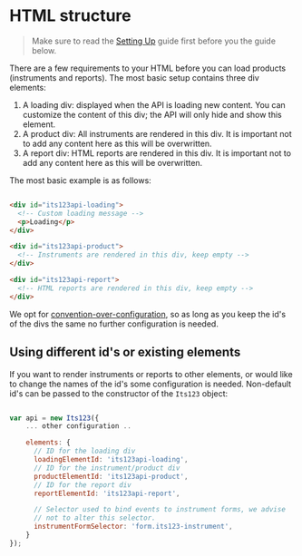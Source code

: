 # HTML structure

> Make sure to read the [Setting Up](docs/js/loading-product.md) guide first before you the guide below.

There are a few requirements to your HTML before you can load products (instruments and reports). The most basic setup contains three div elements:

1.  A loading div: displayed when the API is loading new content. You can customize the content
    of this div; the API will only hide and show this element.
2.  A product div: All instruments are rendered in this div. It is important not to add
    any content here as this will be overwritten.
3. A report div: HTML reports are rendered in this div. It is important not to add
    any content here as this will be overwritten.

The most basic example is as follows:

```HTML

<div id="its123api-loading">
  <!-- Custom loading message -->
  <p>Loading</p>
</div>

<div id="its123api-product">
  <!-- Instruments are rendered in this div, keep empty -->
</div>

<div id="its123api-report">
  <!-- HTML reports are rendered in this div, keep empty -->
</div>
```

We opt for [convention-over-configuration](https://en.wikipedia.org/wiki/Convention_over_configuration), so as long as you keep the id's of the divs the same no further configuration is needed.

## Using different id's or existing elements

If you want to render instruments or reports to other elements, or would like to change the names of the
id's some configuration is needed. Non-default id's can be passed to the constructor of the `Its123` object:

```js

var api = new Its123({
    ... other configuration ..

    elements: {
      // ID for the loading div
      loadingElementId: 'its123api-loading',
      // ID for the instrument/product div
      productElementId: 'its123api-product',
      // ID for the report div
      reportElementId: 'its123api-report',

      // Selector used to bind events to instrument forms, we advise
      // not to alter this selector.
      instrumentFormSelector: 'form.its123-instrument',
    }
});
```
